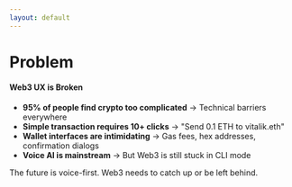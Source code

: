 ```yaml
---
layout: default
---
```


# Problem

#### Web3 UX is Broken

<div class="mt-12">
  <ul class="text-lg space-y-4">
    <li><strong>95% of people find crypto too complicated</strong> → Technical barriers everywhere</li>
    <li><strong>Simple transaction requires 10+ clicks</strong> → "Send 0.1 ETH to vitalik.eth"</li>
    <li><strong>Wallet interfaces are intimidating</strong> → Gas fees, hex addresses, confirmation dialogs</li>
    <li><strong>Voice AI is mainstream</strong> → But Web3 is still stuck in CLI mode</li>
  </ul>
</div>

<p class="absolute bottom-4 text-xl">
The future is voice-first. Web3 needs to catch up or be left behind.
</p>